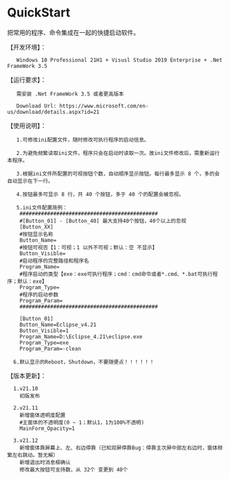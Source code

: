 # QuickStart
把常用的程序、命令集成在一起的快捷启动软件。

【开发环境】：

       Windows 10 Professional 21H1 + Visusl Studio 2019 Enterprise + .Net FrameWork 3.5

【运行要求】：
 
       需安装 .Net FrameWork 3.5 或者更高版本

       Download Url: https://www.microsoft.com/en-us/download/details.aspx?id=21

【使用说明】：
  
       1.可修改ini配置文件，随时修改可执行程序的启动信息。
       
       2.为避免频繁读取ini文件，程序只会在启动时读取一次。故ini文件修改后，需重新运行本程序。
       
       3.根据ini文件所配置的可视按钮个数，自动顺序显示按钮。每行最多显示 8 个，多的会自动显示在下一行。
       
       4.按钮最多可显示 8 行，共 40 个按钮，多于 40 个的配置会被忽视。
  
       5.ini文件配置简例：
        #############################################
        #[Button_01] - [Button_40] 最大支持40个按钮，40个以上的忽视
        [Button_XX]
        #按钮显示名称
        Button_Name=
        #按钮可视否【1：可视；1 以外不可视；默认：空 不显示】
        Button_Visible=
        #启动程序的完整路径和程序名
        Program_Name=
        #程序启动的类型【exe：exe可执行程序；cmd：cmd命令或者*.cmd、*.bat可执行程序；默认：exe】
        Program_Type=
        #程序的启动参数
        Program_Param=
        #############################################

        [Button_01]
        Button_Name=Eclipse_v4.21
        Button_Visible=1
        Program_Name=D:\Eclipse_4.21\eclipse.exe
        Program_Type=exe
        Program_Param=-clean

      6.默认显示的Reboot，Shutdown，不要随便点！！！！！！
      
【版本更新】：
      
      1.v21.10
        初版发布
      
      2.v21.11
        新增窗体透明度配置
        #主窗体的不透明度(0 ~ 1；默认1，1为100%不透明)
        MainForm_Opacity=1

      3.v21.12
        新增窗体靠屏幕上、左、右边停靠（已知双屏停靠Bug：停靠主次屏中部左右边时，窗体频繁左右跳动。暂无解）
        新增退出时消息框确认
        修改最大按钮可支持数，从 32个 变更到 40个
